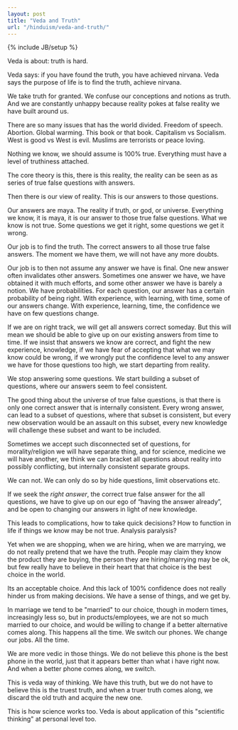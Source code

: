 ```yaml
---
layout: post
title: "Veda and Truth"
url: "/hinduism/veda-and-truth/"
---
```

{% include JB/setup %}

Veda is about: truth is hard.

Veda says: if you have found the truth, you have achieved nirvana. Veda says the
purpose of life is to find the truth, achieve nirvana.

We take truth for granted. We confuse our conceptions and notions as truth. And
we are constantly unhappy because reality pokes at false reality we have built
around us.

There are so many issues that has the world divided. Freedom of speech.
Abortion. Global warming. This book or that book. Capitalism vs Socialism. West
is good vs West is evil. Muslims are terrorists or peace loving.

Nothing we know, we should assume is 100% true. Everything must have a level of
truthiness attached.

The core theory is this, there is this reality, the reality can be seen as as
series of true false questions with answers.

Then there is our view of reality. This is our answers to those questions.

Our answers are maya. The reality if truth, or god, or universe. Everything we
know, it is maya, it is our answer to those true false questions. What we know
is not true. Some questions we get it right, some questions we get it wrong.

Our job is to find the truth. The correct answers to all those true false
answers. The moment we have them, we will not have any more doubts.

Our job is to then not assume any answer we have is final. One new answer often
invalidates other answers. Sometimes one answer we have, we have obtained it
with much efforts, and some other answer we have is barely a notion. We have
probabilities. For each question, our answer has a certain probability of being
right. With experience, with learning, with time, some of our answers change.
With experience, learning, time, the confidence we have on few questions change.

If we are on right track, we will get all answers correct someday. But this will
mean we should be able to give up on our existing answers from time to time. If
we insist that answers we know are correct, and fight the new experience,
knowledge, if we have fear of accepting that what we may know could be wrong, if
we wrongly put the confidence level to any answer we have for those questions
too high, we start departing from reality.

We stop answering some questions. We start building a subset of questions, where
our answers seem to feel consistent.

The good thing about the universe of true false questions, is that there is only
one correct answer that is internally consistent. Every wrong answer, can lead
to a subset of questions, where that subset is consistent, but every new
observation would be an assault on this subset, every new knowledge will
challenge these subset and want to be included.

Sometimes we accept such disconnected set of questions, for morality/religion we
will have separate thing, and for science, medicine we will have another, we
think we can bracket all questions about reality into possibly conflicting, but
internally consistent separate groups.

We can not. We can only do so by hide questions, limit observations etc.

If we seek the *right answer*, the correct true false answer for the all
questions, we have to give up on our ego of “having the answer already”, and be
open to changing our answers in light of new knowledge.

This leads to complications, how to take quick decisions? How to function in
life if things we know may be not true. Analysis paralysis?

Yet when we are shopping, when we are hiring, when we are marrying, we do not
really pretend that we have the truth. People may claim they know the product
they are buying, the person they are hiring/marrying may be ok, but few really
have to believe in their heart that that choice is the best choice in the world.

Its an acceptable choice. And this lack of 100% confidence does not really
hinder us from making decisions. We have a sense of things, and we get by.

In marriage we tend to be "married" to our choice, though in modern times,
increasingly less so, but in products/employees, we are not so much married to
our choice, and would be willing to change if a better alternative comes along.
This happens all the time. We switch our phones. We change our jobs. All the
time.

We are more vedic in those things. We do not believe this phone is the best
phone in the world, just that it appears better than what i have right now. And
when a better phone comes along, we switch.

This is veda way of thinking. We have this truth, but we do not have to believe
this is the truest truth, and when a truer truth comes along, we discard the old
truth and acquire the new one.

This is how science works too. Veda is about application of this "scientific
thinking" at personal level too.
